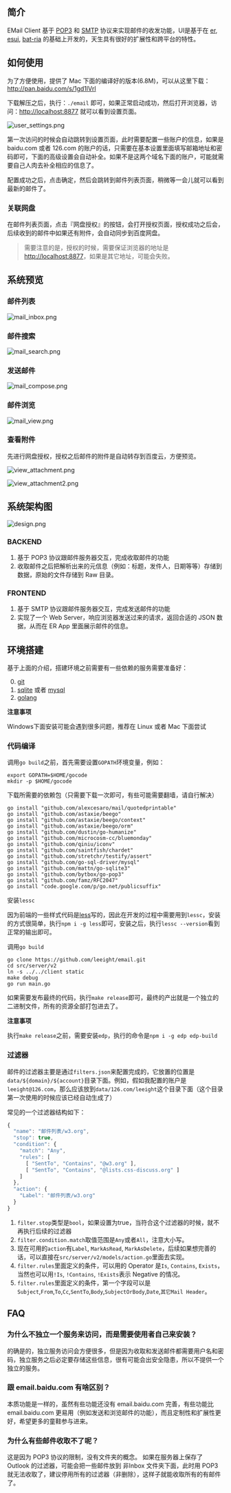 ## 简介

EMail Client 基于 [POP3](http://en.wikipedia.org/wiki/Post_Office_Protocol) 和 [SMTP](http://en.wikipedia.org/wiki/Simple_Mail_Transfer_Protocol) 协议来实现邮件的收发功能，UI是基于在 [er](https://github.com/ecomfe/er), [esui](https://github.com/ecomfe/esui), [bat-ria](https://github.com/ecomfe/bat-ria) 的基础上开发的，天生具有很好的扩展性和跨平台的特性。

## 如何使用

为了方便使用，提供了 Mac 下面的编译好的版本(6.8M)，可以从这里下载：<http://pan.baidu.com/s/1gd1lVrl>

下载解压之后，执行：`./email` 即可，如果正常启动成功，然后打开浏览器，访问：<http://localhost:8877> 就可以看到设置页面。

![user_settings.png](docs/user_settings.png)

第一次访问的时候会自动跳转到设置页面，此时需要配置一些账户的信息，如果是 baidu.com 或者 126.com 的账户的话，只需要在基本设置里面填写邮箱地址和密码即可，下面的高级设置会自动补全。如果不是这两个域名下面的账户，可能就需要自己人肉去补全相应的信息了。

配置成功之后，点击确定，然后会跳转到邮件列表页面，稍微等一会儿就可以看到最新的邮件了。

### 关联网盘

在邮件列表页面，点击『网盘授权』的按钮，会打开授权页面，授权成功之后会，后续收到的邮件中如果还有附件，会自动同步到百度网盘。

> 需要注意的是，授权的时候，需要保证浏览器的地址是 <http://localhost:8877>，如果是其它地址，可能会失败。

## 系统预览

### 邮件列表

![mail_inbox.png](docs/mail_inbox.png)

### 邮件搜索

![mail_search.png](docs/mail_search.png)

### 发送邮件

![mail_compose.png](docs/mail_compose.png)

### 邮件浏览

![mail_view.png](docs/mail_view.png)

### 查看附件

先进行网盘授权，授权之后邮件的附件是自动转存到百度云，方便预览。

![view_attachment.png](docs/view_attachment.png)

![view_attachment2.png](docs/view_attachment2.png)

## 系统架构图

![design.png](docs/design.png)

### BACKEND

1. 基于 POP3 协议跟邮件服务器交互，完成收取邮件的功能
2. 收取邮件之后把解析出来的元信息（例如：标题，发件人，日期等等）存储到数据，原始的文件存储到 Raw 目录。

### FRONTEND

1. 基于 SMTP 协议跟邮件服务器交互，完成发送邮件的功能
2. 实现了一个 Web Server，响应浏览器发送过来的请求，返回合适的 JSON 数据，从而在 ER App 里面展示邮件的信息。

## 环境搭建

基于上面的介绍，搭建环境之前需要有一些依赖的服务需要准备好：

0. [git](http://git-scm.com/)
1. [sqlite](http://www.sqlite.org/) 或者 [mysql](http://mysql.com/downloads)
2. [golang](http://golang.org/doc/install)

**注意事项**

Windows下面安装可能会遇到很多问题，推荐在 Linux 或者 Mac 下面尝试

### 代码编译

调用`go build`之前，首先需要设置`GOPATH`环境变量，例如：

```
export GOPATH=$HOME/gocode
mkdir -p $HOME/gocode
```

下载所需要的依赖包（只需要下载一次即可，有些可能需要翻墙，请自行解决）

```
go install "github.com/alexcesaro/mail/quotedprintable"
go install "github.com/astaxie/beego"
go install "github.com/astaxie/beego/context"
go install "github.com/astaxie/beego/orm"
go install "github.com/dustin/go-humanize"
go install "github.com/microcosm-cc/bluemonday"
go install "github.com/qiniu/iconv"
go install "github.com/saintfish/chardet"
go install "github.com/stretchr/testify/assert"
go install "github.com/go-sql-driver/mysql"
go install "github.com/mattn/go-sqlite3"
go install "github.com/bytbox/go-pop3"
go install "github.com/famz/RFC2047"
go install "code.google.com/p/go.net/publicsuffix"
```

安装`lessc`

因为前端的一些样式代码是[less](http://lesscss.org/)写的，因此在开发的过程中需要用到`lessc`，安装的方式很简单，执行`npm i -g less`即可，安装之后，执行`lessc --version`看到正常的输出即可。

调用`go build`

```
go clone https://github.com/leeight/email.git
cd src/server/v2
ln -s ../../client static
make debug
go run main.go
```

如果需要发布最终的代码，执行`make release`即可，最终的产出就是一个独立的二进制文件，所有的资源全部打包进去了。

**注意事项**

执行`make release`之前，需要安装`edp`，执行的命令是`npm i -g edp edp-build`

### 过滤器

邮件的过滤器主要是通过`filters.json`来配置完成的，它放置的位置是`data/${domain}/${account}`目录下面。例如，假如我配置的账户是`leeight@126.com`，那么应该放到`data/126.com/leeight`这个目录下面（这个目录第一次使用的时候应该已经自动生成了）

常见的一个过滤器结构如下：

```javascript
{
  "name": "邮件列表/w3.org",
  "stop": true,
  "condition": {
    "match": "Any",
    "rules": [
      [ "SentTo", "Contains", "@w3.org" ],
      [ "SentTo", "Contains", "@lists.css-discuss.org" ]
    ]
  },
  "action": {
    "Label": "邮件列表/w3.org"
  }
}
```

1. `filter.stop`类型是`bool`，如果设置为true，当符合这个过滤器的时候，就不再执行后续的过滤器
2. `filter.condition.match`取值范围是`Any`或者`All`，注意大小写。
3. 现在可用的`action`有`Label`, `MarkAsRead`, `MarkAsDelete`，后续如果想完善的话，可以直接在`src/server/v2/models/action.go`里面去实现。
4. `filter.rules`里面定义的条件，可以用的 Operator 是`Is`, `Contains`, `Exists`，当然也可以用`!Is`, `!Contains`, `!Exists`表示 Negative 的情况。
5. `filter.rules`里面定义的条件，第一个字段可以是`Subject`,`From`,`To`,`Cc`,`SentTo`,`Body`,`SubjectOrBody`,`Date`,`其它Mail Header`。

## FAQ

### 为什么不独立一个服务来访问，而是需要使用者自己来安装？

的确是的，独立服务访问会方便很多，但是因为收取和发送邮件都需要用户名和密码，独立服务之后必定要存储这些信息，很有可能会出安全隐患，所以不提供一个独立的服务。

### 跟 email.baidu.com 有啥区别？

本质功能是一样的，虽然有些功能还没有 email.baidu.com 完善，有些功能比 email.baidu.com 更易用（例如发送和浏览邮件的功能），而且定制性和扩展性更好，希望更多的童鞋参与进来。

### 为什么有些邮件收取不了呢？

这是因为 POP3 协议的限制，没有文件夹的概念。 如果在服务器上保存了 Outlook 的过滤器，可能会把一些邮件放到 非Inbox 文件夹下面，此时用 POP3 就无法收取了，建议停用所有的过滤器（非删除），这样子就能收取所有的有邮件了。
